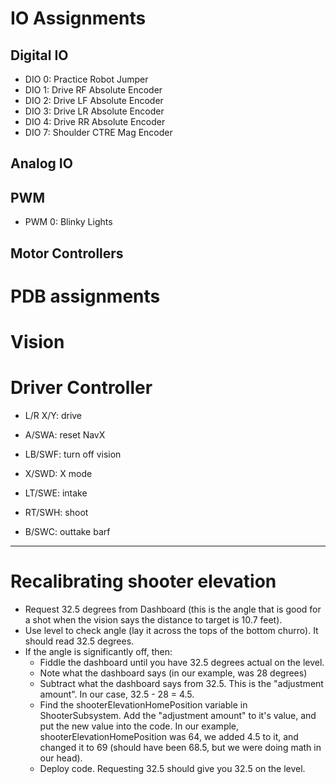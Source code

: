 # IO Assignments

## Digital IO
* DIO 0: Practice Robot Jumper
* DIO 1: Drive RF Absolute Encoder
* DIO 2: Drive LF Absolute Encoder
* DIO 3: Drive LR Absolute Encoder
* DIO 4: Drive RR Absolute Encoder
* DIO 7: Shoulder CTRE Mag Encoder

## Analog IO

## PWM
* PWM 0: Blinky Lights

## Motor Controllers

# PDB assignments

# Vision

# Driver Controller

* L/R X/Y: drive

* A/SWA: reset NavX
* LB/SWF: turn off vision
* X/SWD: X mode
* LT/SWE: intake
* RT/SWH: shoot
* B/SWC: outtake barf

---

# Recalibrating shooter elevation

* Request 32.5 degrees from Dashboard (this is the angle that is good for a shot when the vision says the distance to target is 10.7 feet).
* Use level to check angle (lay it across the tops of the bottom churro). It should read 32.5 degrees.
* If the angle is significantly off, then:
    * Fiddle the dashboard until you have 32.5 degrees actual on the level.
    * Note what the dashboard says (in our example, was 28 degrees)
    * Subtract what the dashboard says from 32.5. This is the "adjustment amount". In our case, 32.5 - 28 = 4.5.
    * Find the shooterElevationHomePosition variable in ShooterSubsystem. Add the "adjustment amount" to it's value, and put the new value into the code. In our example, shooterElevationHomePosition was 64, we added 4.5 to it, and changed it to 69 (should have been 68.5, but we were doing math in our head).
    * Deploy code. Requesting 32.5 should give you 32.5 on the level.

